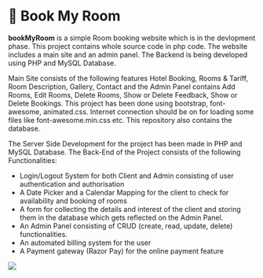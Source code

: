 # 🏡 Book My Room 

<b>bookMyRoom</b> is a simple Room booking website which is in the devlopment phase. This project contains whole source code in php code. The website includes a main site and an admin panel. The Backend is being developed using PHP and MySQL Database.

Main Site consists of the following features Hotel Booking, Rooms & Tariff, Room Description, Gallery, Contact and the Admin Panel contains Add Rooms, Edit Rooms, Delete Rooms, Show or Delete Feedback, Show or Delete Bookings. This project has been done using bootstrap, font-awesome, animated.css. Internet connection should be on for loading some files like font-awesome.min.css etc. This repository also contains the database.

The Server Side Development for the project has been made in PHP and MySQL Database. The Back-End of the Project consists of the following Functionalities:
- Login/Logout System for both Client and Admin  consisting of user authentication and authorisation
- A Date Picker and a Calendar Mapping for the client to check for availability and booking of rooms
- A form for collecting the details and interest of the client and storing them in the database which gets reflected on the Admin Panel.
- An Admin Panel consisting of CRUD (create, read, update, delete) functionalities.
- An automated billing system for the user
- A Payment gateway (Razor Pay) for the online payment feature 


<img src="https://github.com/Subhampreet/Book-My-Room/blob/main/template-main.png" >
